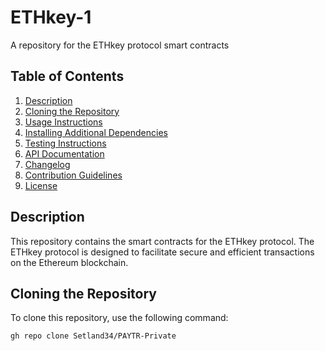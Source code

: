 # ETHkey-1
A repository for the ETHkey protocol smart contracts

## Table of Contents
1. [Description](#description)
2. [Cloning the Repository](#cloning-the-repository)
3. [Usage Instructions](#usage-instructions)
4. [Installing Additional Dependencies](#installing-additional-dependencies)
5. [Testing Instructions](#testing-instructions)
6. [API Documentation](#api-documentation)
7. [Changelog](#changelog)
8. [Contribution Guidelines](#contribution-guidelines)
9. [License](#license)

## Description
This repository contains the smart contracts for the ETHkey protocol. The ETHkey protocol is designed to facilitate secure and efficient transactions on the Ethereum blockchain.

## Cloning the Repository
To clone this repository, use the following command:
```
gh repo clone Setland34/PAYTR-Private
```

